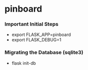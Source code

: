 # pinboard

### Important Initial Steps
- export FLASK_APP=pinboard
- export FLASK_DEBUG=1

### Migrating the Database (sqlite3)
- flask init-db
